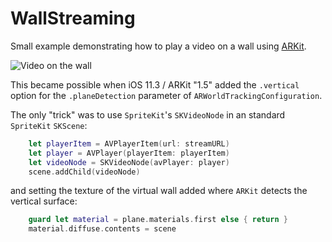 # WallStreaming

Small example demonstrating how to play a video on a wall using [ARKit](https://developer.apple.com/arkit/).

 ![Video on the wall](exampleVideo.gif)

This became possible when iOS 11.3 / ARKit "1.5" added the `.vertical` option for the `.planeDetection` parameter of `ARWorldTrackingConfiguration`.

The only "trick" was to use `SpriteKit`'s `SKVideoNode` in an standard `SpriteKit` `SKScene`:

```swift
    let playerItem = AVPlayerItem(url: streamURL)
    let player = AVPlayer(playerItem: playerItem)
    let videoNode = SKVideoNode(avPlayer: player)
    scene.addChild(videoNode)
```

and setting the texture of the virtual wall added where `ARKit` detects the vertical surface:

```swift
    guard let material = plane.materials.first else { return }
    material.diffuse.contents = scene
```


